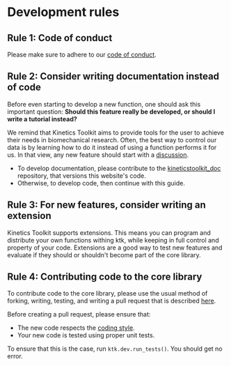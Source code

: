 # Development rules

## Rule 1: Code of conduct

Please make sure to adhere to our [code of conduct](dev_code_of_conduct.md).

## Rule 2: Consider writing documentation instead of code

Before even starting to develop a new function, one should ask this important question: **Should this feature really be developed, or should I write a tutorial instead?**

We remind that Kinetics Toolkit aims to provide tools for the user to achieve their needs in biomechanical research. Often, the best way to control our data is by learning how to do it instead of using a function performs it for us. In that view, any new feature should start with a [discussion](https://github.com/felixchenier/kineticstoolkit/discussions).

- To develop documentation, please contribute to the [kineticstoolkit_doc](https://github.com/felixchenier/kineticstoolkit_doc) repository, that versions this website's code.
- Otherwise, to develop code, then continue with this guide.

## Rule 3: For new features, consider writing an extension

Kinetics Toolkit supports extensions. This means you can program and distribute your own functions withing ktk, while keeping in full control and property of your code. Extensions are a good way to test new features and evaluate if they should or shouldn't become part of the core library.

## Rule 4: Contributing code to the core library

To contribute code to the core library, please use the usual method of forking, writing, testing, and writing a pull request that is described [here](https://docs.github.com/en/pull-requests/collaborating-with-pull-requests/getting-started/about-collaborative-development-models).

Before creating a pull request, please ensure that:

- The new code respects the [coding style](dev_coding_style.md).
- Your new code is tested using proper unit tests.

To ensure that this is the case, run `ktk.dev.run_tests()`. You should get no error.
